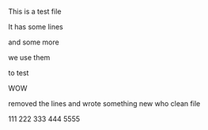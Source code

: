 This is a test file

It has some lines

and some more

we use them

to test

WOW

removed the lines
and wrote something new
who
clean file

111
222
333
444
5555
